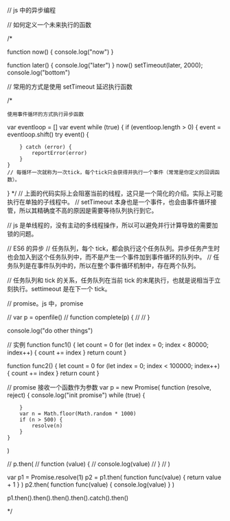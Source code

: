 // js 中的异步编程

// 如何定义一个未来执行的函数

/\*

function now() {
console.log("now")
}

function later() {
console.log("later")
}
now()
setTimeout(later, 2000);
console.log("bottom")

// 常用的方式是使用 setTimeout 延迟执行函数

/\*

    使用事件循环的方式执行异步函数

var eventloop = []
var event
while (true) {
if (eventloop.length > 0) {
event = eventloop.shift()
try event() {

        } catch (error) {
            reportError(error)
        }
    }
    // 每循环一次就称为一次tick，每个tick只会获得并执行一个事件（常常是你定义的回调函数）。

}
\*/
// 上面的代码实际上会阻塞当前的线程，这只是一个简化的介绍。实际上可能执行在单独的子线程中。
// setTimeout 本身也是一个事件，也会由事件循环接管，所以其精确度不高的原因是需要等待队列执行到它。

// js 是单线程的，没有主动的多线程操作，所以可以避免并行计算导致的需要加锁的问题。

// ES6 的异步
// 任务队列，每个 tick，都会执行这个任务队列。异步任务产生时也会加入到这个任务队列中，而不是产生一个事件加到事件循环的队列中。
// 任务队列是在事件队列中的，所以在整个事件循环机制中，存在两个队列。

// 任务队列和 tick 的关系，任务队列在当前 tick 的末尾执行，也就是说相当于立刻执行。settimeout 是在下一个 tick。

// promise。js 中，promise

// var p = openfile()
// function complete(p) {
//
// }

console.log("do other things")

// 实例
function func1() {
let count = 0
for (let index = 0; index < 80000; index++) {
count += index
}
return count
}

function func2() {
let count = 0
for (let index = 0; index < 100000; index++) {
count += index
}
return count
}

// promise 接收一个函数作为参数
var p = new Promise(
function (resolve, reject) {
console.log("init promise")
while (true) {

        }
        var n = Math.floor(Math.random * 1000)
        if (n > 500) {
            resolve(n)
        }
    }

)

// p.then(
// function (value) {
// console.log(value)
// }
// )

var p1 = Promise.resolve(1)
p2 = p1.then(
function func(value) {
return value + 1
}
)
p2.then(
function func(value) {
console.log(value)
}
)

p1.then().then().then().then().catch().then()

\*/

